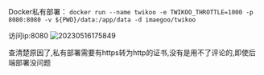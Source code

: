 Docker私有部署：
`docker run --name twikoo -e TWIKOO_THROTTLE=1000 -p 8080:8080 -v ${PWD}/data:/app/data -d imaegoo/twikoo`

访问ip:8080
![20230516175849](https://img01.zzmr.club/img/20230516175849.png)

查清楚原因了,私有部署需要有https转为http的证书,没有是用不了评论的,即使后端部署没问题

